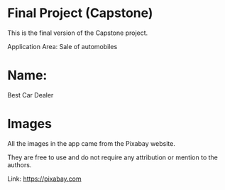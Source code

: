 # Final Project (Capstone)

This is the final version of the Capstone project.

Application Area: Sale of automobiles 

# Name:

Best Car Dealer

# Images

All the images in the app came from the Pixabay website.

They are free to use and do not require any attribution or mention to the authors.

Link: https://pixabay.com
